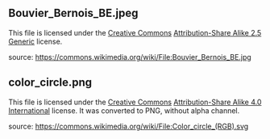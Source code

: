 ## Bouvier_Bernois_BE.jpeg

This file is licensed under the [Creative Commons](https://en.wikipedia.org/wiki/en:Creative_Commons)
[Attribution-Share Alike 2.5 Generic](https://creativecommons.org/licenses/by-sa/2.5/deed.en)
license.

source: https://commons.wikimedia.org/wiki/File:Bouvier_Bernois_BE.jpg

## color_circle.png

This file is licensed under the [Creative Commons](https://en.wikipedia.org/wiki/en:Creative_Commons)
[Attribution-Share Alike 4.0 International](https://creativecommons.org/licenses/by-sa/4.0/deed.en)
license. It was converted to PNG, without alpha channel.

source: https://commons.wikimedia.org/wiki/File:Color_circle_(RGB).svg
